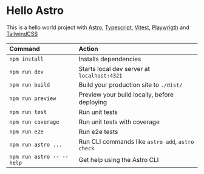 # Hello Astro

This is a hello world project with [Astro](https://astro.build/), [Typescript](https://www.typescriptlang.org/),
[Vitest](https://vitest.dev/), [Playwrigth](https://playwright.dev/) and [TailwindCSS](https://tailwindcss.com/)

| Command                   | Action                                           |
| :------------------------ | :----------------------------------------------- |
| `npm install`             | Installs dependencies                            |
| `npm run dev`             | Starts local dev server at `localhost:4321`      |
| `npm run build`           | Build your production site to `./dist/`          |
| `npm run preview`         | Preview your build locally, before deploying     |
| `npm run test`            | Run unit tests                                   |
| `npm run coverage`        | Run unit tests with coverage                     |
| `npm run e2e`             | Run e2e tests                                    |
| `npm run astro ...`       | Run CLI commands like `astro add`, `astro check` |
| `npm run astro -- --help` | Get help using the Astro CLI                     |

